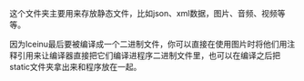 这个文件夹主要用来存放静态文件，比如json、xml数据，图片、音频、视频等等。

因为Iceinu最后要被编译成一个二进制文件，你可以直接在使用图片时将他们用注释引用来让编译器直接把它们编译进程序二进制文件里，也可以在编译之后把static文件夹拿出来和程序放在一起。